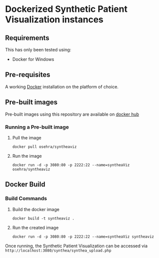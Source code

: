 # Dockerized Synthetic Patient Visualization instances

## Requirements
This has only been tested using:

* Docker for Windows

## Pre-requisites
A working [Docker](https://www.docker.com/community-edition#/download) installation on the platform of choice.

## Pre-built images
Pre-built images using this repository are available on [docker hub](https://hub.docker.com/r/osehra/)

### Running a Pre-built image
1) Pull the image

    ```
    docker pull osehra/syntheaviz
    ```

2) Run the image

    ```
    docker run -d -p 3080:80 -p 2222:22 --name=syntheaViz osehra/syntheaviz
    ```

## Docker Build

### Build Commands
1) Build the docker image

    ```
    docker build -t syntheaviz .
    ```

2) Run the created image

    ```
    docker run -d -p 3080:80 -p 2222:22 --name=syntheaViz syntheaviz
    ```

Once running, the Synthetic Patient Visualization can be accessed via ```http://localhost:3080/synthea/synthea_upload.php```